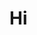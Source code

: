 # Hi

<!---
iamrahulkumar052/iamrahulkumar052 is a ✨ special ✨ repository because its `README.md` (this file) appears on your GitHub profile.
You can click the Preview link to take a look at your changes.
--->
